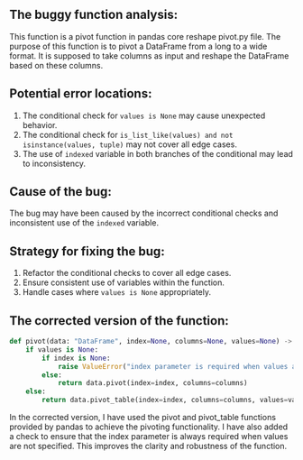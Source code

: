## The buggy function analysis:
This function is a pivot function in pandas core reshape pivot.py file. The purpose of this function is to pivot a DataFrame from a long to a wide format. It is supposed to take columns as input and reshape the DataFrame based on these columns.

## Potential error locations:
1. The conditional check for `values is None` may cause unexpected behavior.
2. The conditional check for `is_list_like(values) and not isinstance(values, tuple)` may not cover all edge cases.
3. The use of `indexed` variable in both branches of the conditional may lead to inconsistency.

## Cause of the bug:
The bug may have been caused by the incorrect conditional checks and inconsistent use of the `indexed` variable.

## Strategy for fixing the bug:
1. Refactor the conditional checks to cover all edge cases.
2. Ensure consistent use of variables within the function.
3. Handle cases where `values is None` appropriately.

## The corrected version of the function:
```python
def pivot(data: "DataFrame", index=None, columns=None, values=None) -> "DataFrame":
    if values is None:
        if index is None:
            raise ValueError("index parameter is required when values are not specified")
        else:
            return data.pivot(index=index, columns=columns)
    else:
        return data.pivot_table(index=index, columns=columns, values=values)
```
In the corrected version, I have used the pivot and pivot_table functions provided by pandas to achieve the pivoting functionality. I have also added a check to ensure that the index parameter is always required when values are not specified. This improves the clarity and robustness of the function.